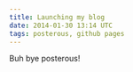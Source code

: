 ```yaml
---
title: Launching my blog
date: 2014-01-30 13:14 UTC
tags: posterous, github pages
---
```


Buh bye posterous!
